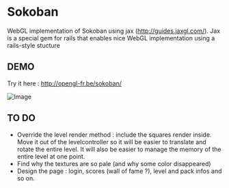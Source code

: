 Sokoban
=======

WebGL implementation of Sokoban using jax (http://guides.jaxgl.com/).
Jax is a special gem for rails that enables nice WebGL implementation using a rails-style stucture

DEMO
----

Try it here : http://opengl-fr.be/sokoban/

![Image](https://github.com/MichaelHoste/sokoban/raw/master/sokoban.png)

TO DO
-----

 * Override the level render method : include the squares render inside. Move it out of the levelcontroller so it will be easier to translate and rotate the entire level. It will also be easier to manage the memory of the entire level at one point.
 * Find why the textures are so pale (and why some color disappeared)
 * Design the page : login, scores (wall of fame ?), level and pack infos and so on.